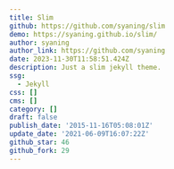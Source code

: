 ```yaml
---
title: Slim
github: https://github.com/syaning/slim
demo: https://syaning.github.io/slim/
author: syaning
author_link: https://github.com/syaning
date: 2023-11-30T11:58:51.424Z
description: Just a slim jekyll theme.
ssg:
  - Jekyll
css: []
cms: []
category: []
draft: false
publish_date: '2015-11-16T05:08:01Z'
update_date: '2021-06-09T16:07:22Z'
github_star: 46
github_fork: 29
---
```

